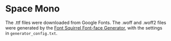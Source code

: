 # Space Mono

The .ttf files were downloaded from Google Fonts. The .woff and .woff2 files
were generated by the [Font Squirrel Font-face Generator], with the settings in
`generator_config.txt`.

[Font Squirrel Font-face Generator]: https://www.fontsquirrel.com/tools/webfont-generator
